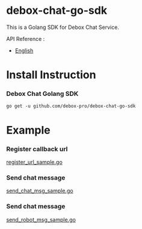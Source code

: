 # debox-chat-go-sdk
This is a Golang SDK for Debox Chat Service.


API Reference :
* [English](https://help.debox.pro/openapi_cn/o/summary)


# Install Instruction

### Debox Chat Golang SDK

```
go get -u github.com/debox-pro/debox-chat-go-sdk
```

# Example

### Register callback url

[register_url_sample.go](example/register_url.go)

### Send chat message

[send_chat_msg_sample.go](example/send_chat_msg.go)

### Send chat message

[send_robot_msg_sample.go](example/send_robot_msg.go)
